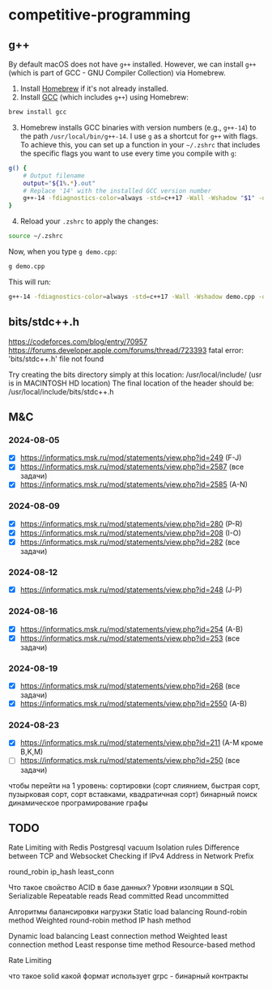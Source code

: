# competitive-programming

## g++

By default macOS does not have `g++` installed. However, we can install `g++` (which is part of GCC - GNU Compiler Collection) via Homebrew.

1. Install [Homebrew](https://brew.sh) if it's not already installed.
2. Install [GCC](https://formulae.brew.sh/formula/gcc) (which includes `g++`) using Homebrew:
```bash
brew install gcc
```
3. Homebrew installs GCC binaries with version numbers (e.g., `g++-14`) to the path `/usr/local/bin/g++-14`. I use `g` as a shortcut for `g++` with flags. To achieve this, you can set up a function in your `~/.zshrc` that includes the specific flags you want to use every time you compile with `g`:
```bash
g() {
    # Output filename
    output="${1%.*}.out"
    # Replace '14' with the installed GCC version number
    g++-14 -fdiagnostics-color=always -std=c++17 -Wall -Wshadow "$1" -o "$output"
}
```
4. Reload your `.zshrc` to apply the changes:
```bash
source ~/.zshrc
```
Now, when you type `g demo.cpp`:
```bash
g demo.cpp
```
This will run:
```bash
g++-14 -fdiagnostics-color=always -std=c++17 -Wall -Wshadow demo.cpp -o demo.out
```

## bits/stdc++.h

https://codeforces.com/blog/entry/70957
https://forums.developer.apple.com/forums/thread/723393
fatal error: 'bits/stdc++.h' file not found

Try creating the bits directory simply at this location:
/usr/local/include/
(usr is in MACINTOSH HD location)
The final location of the header should be: /usr/local/include/bits/stdc++.h

## M&C

### 2024-08-05

- [x] https://informatics.msk.ru/mod/statements/view.php?id=249 (F-J)
- [x] https://informatics.msk.ru/mod/statements/view.php?id=2587 (все задачи)
- [x] https://informatics.msk.ru/mod/statements/view.php?id=2585 (A-N)

### 2024-08-09

- [x] https://informatics.msk.ru/mod/statements/view.php?id=280 (P-R)
- [x] https://informatics.msk.ru/mod/statements/view.php?id=208 (I-O)
- [x] https://informatics.msk.ru/mod/statements/view.php?id=282 (все задачи)

### 2024-08-12

- [x] https://informatics.msk.ru/mod/statements/view.php?id=248 (J-P)

### 2024-08-16

- [x] https://informatics.msk.ru/mod/statements/view.php?id=254 (A-B)
- [x] https://informatics.msk.ru/mod/statements/view.php?id=253 (все задачи)

### 2024-08-19

- [x] https://informatics.msk.ru/mod/statements/view.php?id=268 (все задачи)
- [x] https://informatics.msk.ru/mod/statements/view.php?id=2550 (A-B)

### 2024-08-23

- [x] https://informatics.msk.ru/mod/statements/view.php?id=211 (A-M кроме B,K,M)
- [ ] https://informatics.msk.ru/mod/statements/view.php?id=250 (все задачи)

чтобы перейти на 1 уровень:
сортировки (сорт слиянием, быстрая сорт, пузырковая сорт, сорт вставками, квадратичная сорт)
бинарный поиск
динамическое програмирование
графы


## TODO

Rate Limiting with Redis
Postgresql vacuum 
Isolation rules
Difference between TCP and Websocket
Checking if IPv4 Address in Network Prefix

round_robin
ip_hash
least_conn

Что такое свойство ACID в базе данных?
Уровни изоляции в SQL
  Serializable
  Repeatable reads
  Read committed
  Read uncommitted


Алгоритмы балансировки нагрузки
  Static load balancing
    Round-robin method
    Weighted round-robin method
    IP hash method

  Dynamic load balancing 
    Least connection method
    Weighted least connection method
    Least response time method
    Resource-based method

Rate Limiting 


что такое solid
какой формат использует grpc - бинарный
контракты